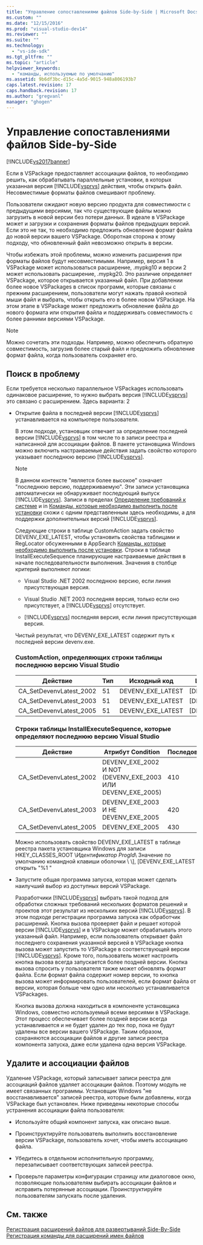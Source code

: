 ```yaml
---
title: "Управление сопоставлениями файлов Side-by-Side | Microsoft Docs"
ms.custom: ""
ms.date: "12/15/2016"
ms.prod: "visual-studio-dev14"
ms.reviewer: ""
ms.suite: ""
ms.technology: 
  - "vs-ide-sdk"
ms.tgt_pltfrm: ""
ms.topic: "article"
helpviewer_keywords: 
  - "команды, используемые по умолчанию"
ms.assetid: 9b6df3bc-d15c-4a5d-9015-948a806193b7
caps.latest.revision: 17
caps.handback.revision: 17
ms.author: "gregvanl"
manager: "ghogen"
---
```

# Управление сопоставлениями файлов Side-by-Side
[!INCLUDE[vs2017banner](../code-quality/includes/vs2017banner.md)]

Если в VSPackage предоставляет ассоциации файлов, то необходимо решить, как обрабатывать параллельные установки, в которых указанная версия [!INCLUDE[vsprvs](../code-quality/includes/vsprvs_md.md)] действия, чтобы открыть файл.  Несовместимые форматы файлов смешивают проблему.  
  
 Пользователи ожидают новую версию продукта для совместимости с предыдущими версиями, так что существующие файлы можно загрузить в новой версии без потери данных.  В идеале в VSPackage может и загрузки и сохранения форматы файлов предыдущих версий.  Если это не так, то необходимо предложить обновление формат файла до новой версии вашего VSPackage.  Оборотная сторона к этому подходу, что обновленный файл невозможно открыть в версии.  
  
 Чтобы избежать этой проблемы, можно изменить расширения при форматы файлов будут несовместимыми.  Например, версия 1 в VSPackage может использоваться расширение, .mypkg10 и версии 2 может использовать расширение, .mypkg20.  Это различие определяет VSPackage, которое открывается указанный файл.  При добавлении более новое VSPackages в список программ, которые связаны с прежним расширением, пользователи могут нажать правой кнопкой мыши файл и выбрать, чтобы открыть его в более новом VSPackage.  На этом этапе в VSPackage может предложить обновление файла до нового формата или открытия файла и поддерживать совместимость с более ранними версиями VSPackage.  
  
> [!NOTE]
>  Можно сочетать эти подходы.  Например, можно обеспечить обратную совместимость, загрузив более старый файл и предложить обновление формат файла, когда пользователь сохраняет его.  
  
## Поиск в проблему  
 Если требуется несколько параллельное VSPackages использовать одинаковое расширение, то нужно выбрать версия [!INCLUDE[vsprvs](../code-quality/includes/vsprvs_md.md)] это связано с расширением.  Здесь варианта: 2  
  
-   Открытие файла в последней версии [!INCLUDE[vsprvs](../code-quality/includes/vsprvs_md.md)] устанавливается на компьютере пользователя.  
  
     В этом подходе, установщик отвечает за определение последней версии [!INCLUDE[vsprvs](../code-quality/includes/vsprvs_md.md)] в том числе то в записи реестра и написанной для ассоциации файлов.  В пакете установщика Windows можно включить настраиваемые действия задать свойство которого указывает последнюю версию [!INCLUDE[vsprvs](../code-quality/includes/vsprvs_md.md)].  
  
    > [!NOTE]
    >  В данном контексте "является более высокое" означает "последнюю версию, поддерживаемую". Эти записи установщика автоматически не обнаруживает последующий выпуск [!INCLUDE[vsprvs](../code-quality/includes/vsprvs_md.md)].  Записи в пределах [Определение требований к системе](../extensibility/internals/detecting-system-requirements.md) и in  [Команды, которые необходимо выполнить после установки](../extensibility/internals/commands-that-must-be-run-after-installation.md) схожи с одним представленным здесь необходимы, а для поддержки дополнительных версий  [!INCLUDE[vsprvs](../code-quality/includes/vsprvs_md.md)].  
  
     Следующие строки в таблице CustomAction задать свойство DEVENV\_EXE\_LATEST, чтобы установить свойства таблицами и RegLocator обсуженными в AppSearch [Команды, которые необходимо выполнить после установки](../extensibility/internals/commands-that-must-be-run-after-installation.md).  Строки в таблице InstallExecuteSequence планирующие настраиваемые действия в начале последовательности выполнения.  Значения в столбце критерий выполняют логики:  
  
    -   Visual Studio .NET 2002 последнюю версию, если линия присутствующая версия.  
  
    -   Visual Studio .NET 2003 последняя версия, только если оно присутствует, а [!INCLUDE[vsprvs](../code-quality/includes/vsprvs_md.md)] отсутствует.  
  
    -   [!INCLUDE[vsprvs](../code-quality/includes/vsprvs_md.md)] последняя версия, если линия присутствующая версия.  
  
     Чистый результат, что DEVENV\_EXE\_LATEST содержит путь к последней версии devenv.exe.  
  
    ### CustomAction, определяющих строки таблицы последнюю версию Visual Studio  
  
    |Действие|Тип|Исходный код|Целевой объект|  
    |--------------|---------|------------------|--------------------|  
    |CA\_SetDevenvLatest\_2002|51|DEVENV\_EXE\_LATEST|\[DEVENV\_EXE\_2002\]|  
    |CA\_SetDevenvLatest\_2003|51|DEVENV\_EXE\_LATEST|\[DEVENV\_EXE\_2003\]|  
    |CA\_SetDevenvLatest\_2005|51|DEVENV\_EXE\_LATEST|\[DEVENV\_EXE\_2005\]|  
  
    ### Строки таблицы InstallExecuteSequence, которые определяют последнюю версию Visual Studio  
  
    |Действие|Атрибут Condition|Последовательность|  
    |--------------|-----------------------|------------------------|  
    |CA\_SetDevenvLatest\_2002|DEVENV\_EXE\_2002 И NOT \(DEVENV\_EXE\_2003 ИЛИ DEVENV\_EXE\_2005\)|410|  
    |CA\_SetDevenvLatest\_2003|DEVENV\_EXE\_2003 И НЕ DEVENV\_EXE\_2005|420|  
    |CA\_SetDevenvLatest\_2005|DEVENV\_EXE\_2005|430|  
  
     Можно использовать свойство DEVENV\_EXE\_LATEST в таблице реестра пакета установщика Windows для записи HKEY\_CLASSES\_ROOT \\*Идентификатор ProgId*\\ Значение по умолчанию командной клавиши оболочки \\ \\\], \[DEVENV\_EXE\_LATEST открыть "%1 "  
  
-   Запустите общая программа запуска, которая может сделать наилучший выбор из доступных версий VSPackage.  
  
     Разработчики  [!INCLUDE[vsprvs](../code-quality/includes/vsprvs_md.md)] выбрать такой подход для обработки сложных требований нескольких форматов решений и проектов этот результат из нескольких версий  [!INCLUDE[vsprvs](../code-quality/includes/vsprvs_md.md)].  В этом подходе регистрации программа запуска как обработчик расширений.  Кнопка вызова проверяет файл и решает которой версии [!INCLUDE[vsprvs](../code-quality/includes/vsprvs_md.md)] и в VSPackage может обрабатывать этого указанный файл.  Например, если пользователь открывает файл последнего сохранения указанной версией в VSPackage кнопка вызова может запустить то VSPackage в соответствующей версии [!INCLUDE[vsprvs](../code-quality/includes/vsprvs_md.md)].  Кроме того, пользователь может настроить кнопка вызова всегда запускается более поздней версии.  Кнопка вызова спросить у пользователя также может обновлять формат файла.  Если формат файла содержит номер версии, то кнопка вызова может информировать пользователей, если формат файла от версии, которая больше чем одно или несколько устанавливается VSPackages.  
  
     Кнопка вызова должна находиться в компоненте установщика Windows, совместно используемый всеми версиями в VSPackage.  Этот процесс обеспечивает более поздней версии всегда устанавливается и не будет удален до тех пор, пока не будут удалены все версии вашего VSPackage.  Таким образом, сохраняются ассоциации файлов и другие записи реестра компонента запуска, даже если удалена одна версия VSPackage.  
  
## Удалите и ассоциации файлов  
 Удаление VSPackage, который записывает записи реестра для ассоциаций файлов удаляет ассоциации файлов.  Поэтому модуль не имеет связанных программы.  Установщик Windows "не восстанавливается" записей реестра, которые были добавлены, когда VSPackage был установлен.  Ниже приведены некоторые способы устранения ассоциации файла пользователя:  
  
-   Используйте общий компонент запуска, как описано выше.  
  
-   Проинструктируйте пользователь выполнить восстановление версии VSPackage, пользователь хочет, чтобы иметь ассоциацию файла.  
  
-   Убедитесь в отдельном исполнительную программу, перезаписывает соответствующих записей реестра.  
  
-   Проверьте параметры конфигурации страницу или диалоговое окно, позволяющие пользователям выбирать ассоциации файлов и исправить потерянные ассоциации.  Проинструктируйте пользователям запускать после удаления.  
  
## См. также  
 [Регистрация расширений файлов для развертываний Side\-By\-Side](../extensibility/registering-file-name-extensions-for-side-by-side-deployments.md)   
 [Регистрация команды для расширений имен файлов](../extensibility/registering-verbs-for-file-name-extensions.md)